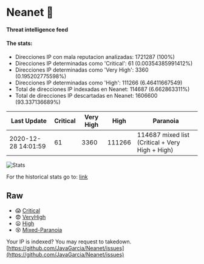 # Neanet :hocho:
#### Threat intelligence feed
#### The stats:

- Direcciones IP con mala reputacion analizadas: 1721287 (100%)
- Direcciones IP determinadas como 'Critical':  61 (0.00354385991412%)
- Direcciones IP determinadas como 'Very High':  3360 (0.195202775598%)
- Direcciones IP determinadas como 'High':  111266 (6.46411667549)
- Total de direcciones IP indexadas en Neanet:  114687 (6.662863311%)
- Total de direcciones IP descartadas en Neanet:  1606600 (93.337136689%)

| Last Update | Critical | Very High | High | Paranoia |
| --- | --- | --- | --- | --- |
| 2020-12-28 14:01:59 | 61 | 3360 | 111266 | 114687 mixed list (Critical + Very High + High)|

![Stats](https://docs.google.com/spreadsheets/d/e/2PACX-1vSnaNMIXVabIpDJjufMlzH7poXnshF3mgd8Is1g9ytUEzVsP5my4Trn8f-xkoLLQ38xpL3HtmUexLo6/pubchart?oid=501124687&format=image)

For the historical stats go to: [link](/stats.csv)
## Raw
- :scream: [Critical](https://raw.githubusercontent.com/JavaGarcia/Neanet/master/blacklists/neanet_critical.txt)
- :fearful: [VeryHigh](https://raw.githubusercontent.com/JavaGarcia/Neanet/master/blacklists/neanet_veryHigh.txtt)
- :frowning: [High](https://raw.githubusercontent.com/JavaGarcia/Neanet/master/blacklists/neanet_high.txt)
- :dizzy_face: [Mixed-Paranoia](https://raw.githubusercontent.com/JavaGarcia/Neanet/master/blacklists/neanet_all.txt)


Your IP is indexed? You may request to takedown. [https://github.com/JavaGarcia/Neanet/issues](https://github.com/JavaGarcia/Neanet/issues)






























































































































































































































































































































































































































































































































































































































































































































































































































































































































































































































































































































































































































































































































































































































































































































































































































































































































































































































































































































































































































































































































































































































































































































































































































































































































































































































































































































































































































































































































































































































































































































































































































